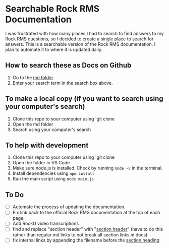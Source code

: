 # Searchable Rock RMS Documentation

I was frustrated with how many places I had to search to find answers to my Rock RMS questions, so I decided to create a single place to search for answers. This is a searchable version of the Rock RMS documentation. I plan to automate it to where it is updated daily.

## How to search these as Docs on Github

1. Go to the [md folder](./md)
1. Enter your search term in the search box above.

## To make a local copy (if you want to search using your computer's search)

1. Clone this repo to your computer using `git clone
2. Open the md folder
3. Search using your computer's search

## To help with development

1. Clone this repo to your computer using `git clone
2. Open the folder in VS Code
3. Make sure node.js is installed. Check by running `node -v` in the terminal.
4. Install dependencies using `npm install`
5. Run the main script using `node main.js`

## To Do

- [ ] Automate the process of updating the documentation.
- [ ] Fix link back to the official Rock RMS documentation at the top of each page.
- [ ] Add RockU video transcriptions
- [ ] find and replace "[](#link)section header" with "[section header](#link)" (have to do this rather than regular md links to not break all section links in docs)
- [ ] fix internal links by appending the filename before the [section heading](#link)
